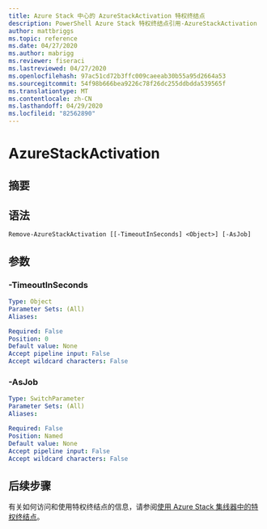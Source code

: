 ```yaml
---
title: Azure Stack 中心的 AzureStackActivation 特权终结点
description: PowerShell Azure Stack 特权终结点引用-AzureStackActivation
author: mattbriggs
ms.topic: reference
ms.date: 04/27/2020
ms.author: mabrigg
ms.reviewer: fiseraci
ms.lastreviewed: 04/27/2020
ms.openlocfilehash: 97ac51cd72b3ffc009caeeab30b55a95d2664a53
ms.sourcegitcommit: 54f98b666bea9226c78f26dc255ddbdda539565f
ms.translationtype: MT
ms.contentlocale: zh-CN
ms.lasthandoff: 04/29/2020
ms.locfileid: "82562890"
---
```

# <a name="remove-azurestackactivation"></a>AzureStackActivation

## <a name="synopsis"></a>摘要

## <a name="syntax"></a>语法

```
Remove-AzureStackActivation [[-TimeoutInSeconds] <Object>] [-AsJob]
```

## <a name="parameters"></a>参数

### <a name="-timeoutinseconds"></a>-TimeoutInSeconds
 

```yaml
Type: Object
Parameter Sets: (All)
Aliases:

Required: False
Position: 0
Default value: None
Accept pipeline input: False
Accept wildcard characters: False
```

### <a name="-asjob"></a>-AsJob


```yaml
Type: SwitchParameter
Parameter Sets: (All)
Aliases:

Required: False
Position: Named
Default value: None
Accept pipeline input: False
Accept wildcard characters: False
```


## <a name="next-steps"></a>后续步骤

有关如何访问和使用特权终结点的信息，请参阅[使用 Azure Stack 集线器中的特权终结点](https://docs.microsoft.com/azure-stack/operator/azure-stack-privileged-endpoint)。